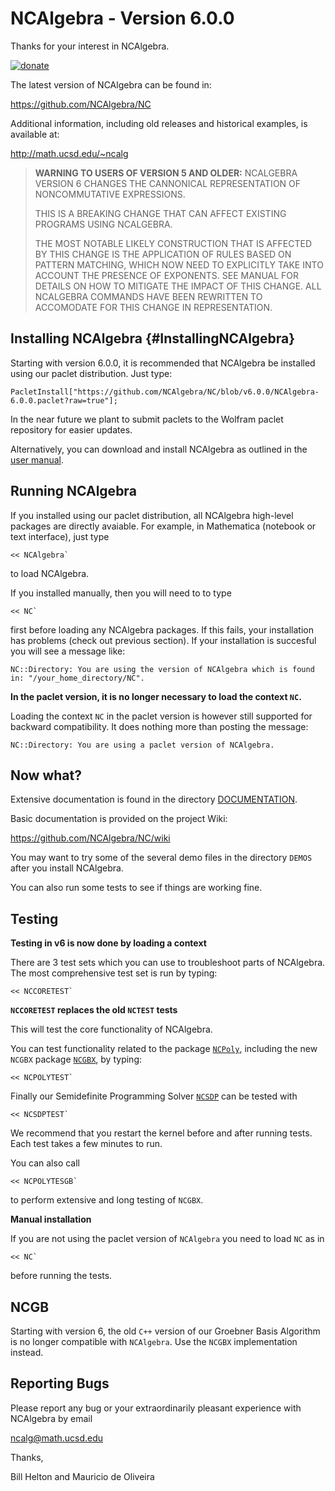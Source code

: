 # NCAlgebra - Version 6.0.0

Thanks for your interest in NCAlgebra.

[![donate](http://math.ucsd.edu/~ncalg/DOCUMENTATION/donate_small.png)](https://giveto.ucsd.edu/make-a-gift?id=d86e6857-0c22-4102-ae7a-bfdc9487cb1d)

The latest version of NCAlgebra can be found in:

https://github.com/NCAlgebra/NC

Additional information, including old releases and historical
examples, is available at:

http://math.ucsd.edu/~ncalg

> **WARNING TO USERS OF VERSION 5 AND OLDER:** NCALGEBRA VERSION 6
> CHANGES THE CANNONICAL REPRESENTATION OF NONCOMMUTATIVE EXPRESSIONS.
> 
> THIS IS A BREAKING CHANGE THAT CAN AFFECT EXISTING PROGRAMS USING
> NCALGEBRA.
> 
> THE MOST NOTABLE LIKELY CONSTRUCTION THAT IS AFFECTED BY
> THIS CHANGE IS THE APPLICATION OF RULES BASED ON PATTERN MATCHING,
> WHICH NOW NEED TO EXPLICITLY TAKE INTO ACCOUNT THE PRESENCE OF
> EXPONENTS. SEE MANUAL FOR DETAILS ON HOW TO MITIGATE THE IMPACT OF
> THIS CHANGE. ALL NCALGEBRA COMMANDS HAVE BEEN REWRITTEN TO
> ACCOMODATE FOR THIS CHANGE IN REPRESENTATION.
	

## Installing NCAlgebra {#InstallingNCAlgebra}

Starting with version 6.0.0, it is recommended that NCAlgebra be
installed using our paclet distribution. Just type:

    PacletInstall["https://github.com/NCAlgebra/NC/blob/v6.0.0/NCAlgebra-6.0.0.paclet?raw=true"];

In the near future we plant to submit paclets to the Wolfram paclet
repository for easier updates.

Alternatively, you can download and install NCAlgebra as outlined in
the [user manual](./DOCUMENTATION#ManualInstallation).

## Running NCAlgebra

If you installed using our paclet distribution, all NCAlgebra
high-level packages are directly avaiable. For example, in Mathematica
(notebook or text interface), just type

    << NCAlgebra`

to load NCAlgebra.

If you installed manually, then you will need to to type

    << NC`

first before loading any NCAlgebra packages. If this fails, your
installation has problems (check out previous section). If your
installation is succesful you will see a message like:

    NC::Directory: You are using the version of NCAlgebra which is found in: "/your_home_directory/NC".

**In the paclet version, it is no longer necessary to load the context `NC`.**

Loading the context `NC` in the paclet version is however still
supported for backward compatibility. It does nothing more than
posting the message:

	NC::Directory: You are using a paclet version of NCAlgebra.

## Now what?

Extensive documentation is found in the directory
[DOCUMENTATION](./DOCUMENTATION).

Basic documentation is provided on the project Wiki:

https://github.com/NCAlgebra/NC/wiki

You may want to try some of the several demo files in the directory
`DEMOS` after you install NCAlgebra.

You can also run some tests to see if things are working fine.

## Testing

**Testing in v6 is now done by loading a context**

There are 3 test sets which you can use to troubleshoot parts of
NCAlgebra. The most comprehensive test set is run by typing:

    << NCCORETEST`
	
**`NCCORETEST` replaces the old `NCTEST` tests**

This will test the core functionality of NCAlgebra. 

You can test functionality related to the package
[`NCPoly`](#PackageNCPoly), including the new `NCGBX` package
[`NCGBX`](#PackageNCGBX), by typing:

    << NCPOLYTEST`

Finally our Semidefinite Programming Solver [`NCSDP`](#PackageNCSDP)
can be tested with 

    << NCSDPTEST`

We recommend that you restart the kernel before and after running
tests. Each test takes a few minutes to run.

You can also call

    << NCPOLYTESGB`
	
to perform extensive and long testing of `NCGBX`.

**Manual installation**

If you are not using the paclet version of `NCAlgebra` you need to load `NC` as in

    << NC`

before running the tests.

## NCGB

Starting with version 6, the old `C++` version of our Groebner Basis
Algorithm is no longer compatible with `NCAlgebra`. Use the `NCGBX`
implementation instead. 

## Reporting Bugs

Please report any bug or your extraordinarily pleasant experience with
NCAlgebra by email

ncalg@math.ucsd.edu

Thanks,

Bill Helton and Mauricio de Oliveira
